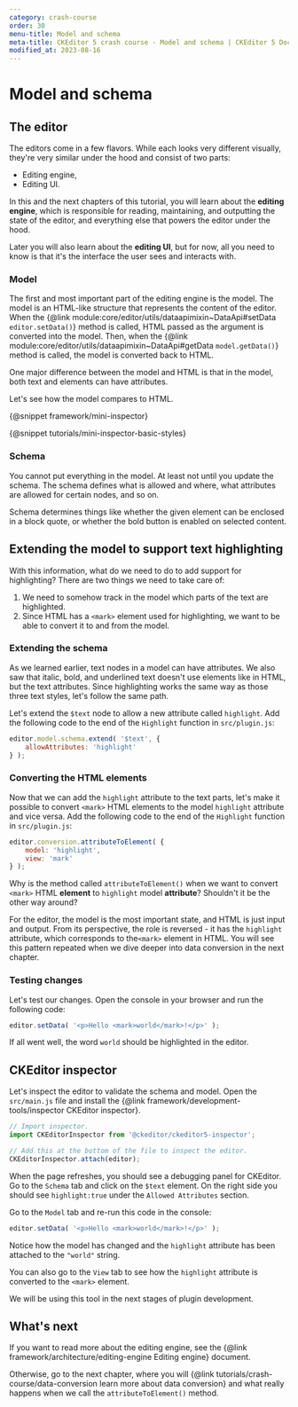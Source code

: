 ```yaml
---
category: crash-course
order: 30
menu-title: Model and schema
meta-title: CKEditor 5 crash course - Model and schema | CKEditor 5 Documentation
modified_at: 2023-08-16
---
```


# Model and schema

## The editor

The editors come in a few flavors. While each looks very different visually, they're very similar under the hood and consist of two parts:

* Editing engine,
* Editing UI.

In this and the next chapters of this tutorial, you will learn about the **editing engine**, which is responsible for reading, maintaining, and outputting the state of the editor, and everything else that powers the editor under the hood.

Later you will also learn about the **editing UI**, but for now, all you need to know is that it's the interface the user sees and interacts with.

### Model

The first and most important part of the editing engine is the model. The model is an HTML-like structure that represents the content of the editor. When the {@link module:core/editor/utils/dataapimixin~DataApi#setData `editor.setData()`} method is called, HTML passed as the argument is converted into the model. Then, when the {@link module:core/editor/utils/dataapimixin~DataApi#getData `model.getData()`} method is called, the model is converted back to HTML.

One major difference between the model and HTML is that in the model, both text and elements can have attributes.

Let's see how the model compares to HTML.

{@snippet framework/mini-inspector}

{@snippet tutorials/mini-inspector-basic-styles}

### Schema

You cannot put everything in the model. At least not until you update the schema. The schema defines what is allowed and where, what attributes are allowed for certain nodes, and so on.

Schema determines things like whether the given element can be enclosed in a block quote, or whether the bold button is enabled on selected content.

## Extending the model to support text highlighting

With this information, what do we need to do to add support for highlighting? There are two things we need to take care of:

1. We need to somehow track in the model which parts of the text are highlighted.
2. Since HTML has a `<mark>` element used for highlighting, we want to be able to convert it to and from the model.

### Extending the schema

As we learned earlier, text nodes in a model can have attributes. We also saw that italic, bold, and underlined text doesn't use elements like in HTML, but the text attributes. Since highlighting works the same way as those three text styles, let's follow the same path.

Let's extend the `$text` node to allow a new attribute called `highlight`. Add the following code to the end of the `Highlight` function in `src/plugin.js`:

```js
editor.model.schema.extend( '$text', {
	allowAttributes: 'highlight'
} );
```

### Converting the HTML elements

Now that we can add the `highlight` attribute to the text parts, let's make it possible to convert `<mark>` HTML elements to the model `highlight` attribute and vice versa. Add the following code to the end of the `Highlight` function in `src/plugin.js`:

```js
editor.conversion.attributeToElement( {
	model: 'highlight',
	view: 'mark'
} );
```

Why is the method called `attributeToElement()` when we want to convert `<mark>` HTML **element** to `highlight` model **attribute**? Shouldn't it be the other way around?

For the editor, the model is the most important state, and HTML is just input and output. From its perspective, the role is reversed - it has the `highlight` attribute, which corresponds to the`<mark>` element in HTML. You will see this pattern repeated when we dive deeper into data conversion in the next chapter.

### Testing changes

Let's test our changes. Open the console in your browser and run the following code:

```js
editor.setData( '<p>Hello <mark>world</mark>!</p>' );
```

If all went well, the word `world` should be highlighted in the editor.

## CKEditor inspector

Let's inspect the editor to validate the schema and model. Open the `src/main.js` file and install the {@link framework/development-tools/inspector CKEditor inspector}.

```js
// Import inspector.
import CKEditorInspector from '@ckeditor/ckeditor5-inspector';

// Add this at the bottom of the file to inspect the editor.
CKEditorInspector.attach(editor);
```

When the page refreshes, you should see a debugging panel for CKEditor. Go to the `Schema` tab and click on the `$text` element. On the right side you should see `highlight:true` under the `Allowed Attributes` section.

Go to the `Model` tab and re-run this code in the console:

```js
editor.setData( '<p>Hello <mark>world</mark>!</p>' );
```

Notice how the model has changed and the `highlight` attribute has been attached to the `"world"` string.

You can also go to the `View` tab to see how the `highlight` attribute is converted to the `<mark>` element.

We will be using this tool in the next stages of plugin development.

## What's next

If you want to read more about the editing engine, see the {@link framework/architecture/editing-engine Editing engine} document.

Otherwise, go to the next chapter, where you will {@link tutorials/crash-course/data-conversion learn more about data conversion} and what really happens when we call the `attributeToElement()` method.
